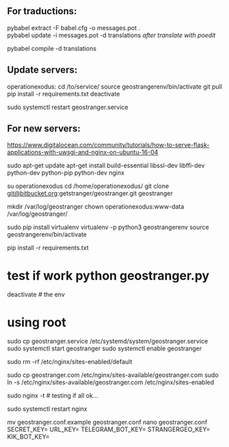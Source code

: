 ## For traductions:

pybabel extract -F babel.cfg -o messages.pot .  
pybabel update -i messages.pot -d translations
*after translate with poedit*

pybabel compile -d translations




## Update servers:
operationexodus:
cd /to/service/
source geostrangerenv/bin/activate
git pull
pip install -r requirements.txt
deactivate


sudo systemctl restart geostranger.service

## For new servers:

 https://www.digitalocean.com/community/tutorials/how-to-serve-flask-applications-with-uwsgi-and-nginx-on-ubuntu-16-04

sudo apt-get update
apt-get install build-essential libssl-dev libffi-dev python-dev python-pip python-dev nginx

su operationexodus
cd /home/operationexodus/
git clone git@bitbucket.org:getstranger/geostranger.git geostranger

mkdir /var/log/geostranger
chown operationexodus:www-data /var/log/geostranger/

sudo pip install virtualenv
virtualenv -p python3 geostrangerenv
source geostrangerenv/bin/activate

pip install -r requirements.txt
# test if work python geostranger.py
deactivate # the env

# using root
sudo cp geostranger.service /etc/systemd/system/geostranger.service
sudo systemctl start geostranger
sudo systemctl enable geostranger


sudo rm -rf /etc/nginx/sites-enabled/default

sudo cp geostranger.com /etc/nginx/sites-available/geostranger.com
sudo ln -s /etc/nginx/sites-available/geostranger.com /etc/nginx/sites-enabled

sudo nginx -t # testing if all ok...

sudo systemctl restart nginx



mv geostranger.conf.example geostranger.conf
nano geostranger.conf
SECRET_KEY=
URL_KEY=
TELEGRAM_BOT_KEY=
STRANGERGEO_KEY=
KIK_BOT_KEY=


